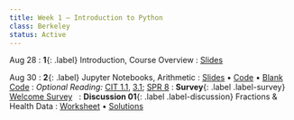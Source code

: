 ```yaml
---
title: Week 1 — Introduction to Python
class: Berkeley
status: Active
---
```


Aug 28
: **1**{: .label} Introduction, Course Overview
  : [Slides](https://docs.google.com/presentation/d/1wfqq-EibkDL8Nm6HZwWHeSi9Lp3jvJrspRjc6dDwb2k/edit?usp=sharing)



Aug 30
: **2**{: .label} Jupyter Notebooks, Arithmetic
  : [Slides](https://docs.google.com/presentation/d/1gNuqPGWGP726pdp2Wv4f7N9ygoxfFrI5dHpDldqpoCM/edit?usp=sharing) &#8226; [Code](https://datahub.berkeley.edu/hub/user-redirect/git-pull?repo=https%3A%2F%2Fgithub.com%2Fdata-6-berkeley%2Fmaterials-fa24&branch=main&urlpath=tree%2Fmaterials-fa24%2Flectures%2Flec02%2Flec02.ipynb) &#8226; [Blank Code](https://datahub.berkeley.edu/hub/user-redirect/git-pull?repo=https%3A%2F%2Fgithub.com%2Fdata-6-berkeley%2Fmaterials-fa24&branch=main&urlpath=tree%2Fmaterials-fa24%2Flectures%2Flec02%2Flec02-blank.ipynb)
: *Optional Reading:* [CIT 1.1](https://inferentialthinking.com/chapters/01/1/intro.html), [3.1](https://inferentialthinking.com/chapters/03/1/Expressions.html); [SPR 8](https://cs.stanford.edu/people/nick/py/python-math.html)
: **Survey**{: .label .label-survey} [Welcome Survey](https://docs.google.com/forms/d/e/1FAIpQLSdIeC6iGTiVL0yMGbZIpUFd1Kj_ikGyX2rOFXxfPEZ14CIl-g/viewform) &nbsp;
: **Discussion 01**{: .label .label-discussion} Fractions & Health Data
  : [Worksheet](https://drive.google.com/file/d/1NytVp4FVwHsKJlUtHYGhbrQNGPmYNGqq/view?usp=sharing) &#8226; [Solutions](./assignments/disc01-sol.pdf)
